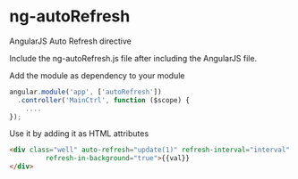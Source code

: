 ng-autoRefresh
==============

AngularJS Auto Refresh directive

Include the ng-autoRefresh.js file after including the AngularJS file.

Add the module as dependency to your module
```javascript
angular.module('app', ['autoRefresh'])
  .controller('MainCtrl', function ($scope) {
    ....
});
```

Use it by adding it as HTML attributes

```html
<div class="well" auto-refresh="update(1)" refresh-interval="interval" refresh-stop="stopFlag"
         refresh-in-background="true">{{val}}
</div>
```